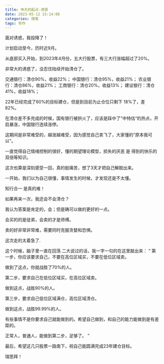 ```yaml
---
title: 伟大的起点-诱惑
date: 2023-05-12 15:14:08
categories: 随笔
tags: 写作
---
```


面对诱惑，我投降了！
<!-- more -->

计划启动至今，历时近9月。

从底部买入开始，到2023年4月份，五大行股票，有三大行涨幅超过了20%。

非常大的诱惑了，没忍住陆续开始清仓了。

交通银行：清仓90%，收益22%；
中国银行：清仓95%，收益21%；
农业银行：清仓86%，收益21%；
工商银行：清仓20%，收益13%；
建设银行：清仓41%，收益18%；

22年已经完成了60%的目标建仓，但是到目前为止仓位只剩下 18%了，差 82%。

在清仓差不多完成的时候，国有银行被拱火了，应该是踩中了”中特估“的热点，开启暴涨，中国银行连续涨停。

这期间是非常难受的，越涨越难受，因为感觉自己卖飞了，大家懂的“原本我可以”。

一直觉得自己情绪控制的很好，懂的期望理论模型，损失的厌恶 是 得到的快乐的双倍等知识。

这次也算是深刻感受一回，真的挺痛苦，想了3天才把自己解脱出来。

一开始，我们以为自己很懂，事情发生的时候，才发现还是不太懂。

知行合一 是真的难！

如果再来一次，我还会不会清仓？

我认为答案是肯定的，会；但是确可以做的更好的一点。

会买的的是徒弟，会卖的才是师傅。

卖的好非常非常难，需要同时克服贪婪和恐惧。

这次走的太着急了.

这个时候，脑子里一直在回荡 二大说过的话，我一字一句的在这里敲出来：
“
第一步，你应该要求自己，不要在高位区域买，不要在低位区域卖。

做到了这点，你就战胜了70%的人。

第二步，要求自己在低位区域买，在高位区域卖。

做到这点，战胜90%的人。

第三步，要求自己低位区域满仓，高位区域清仓。

做到这点，战胜99.99%的人。

有些事情不是你要求自己就能做到的。希望自己做到，和自己的能力能做到是有差距的。

正常人，普通人，能做到第二步，足够了。
”

最后，希望这几只股票一路南下，祝自己能圆满完成23年建仓目标。


瑞思拜！
